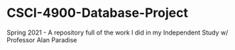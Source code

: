 # CSCI-4900-Database-Project
Spring 2021 - A repository full of the work I did in my Independent Study w/ Professor Alan Paradise
